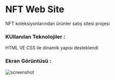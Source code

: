 <h1>NFT Web Site</h1>
NFT koleksiyonlarından ürünler satış sitesi projesi
<h3>KUllanılan Teknolojiler :</h3>
HTML VE CSS ile dinamik yapısı desteklendi 
<h3>Ekran Görüntüsü :</h3>

![screenshot](screenshot.gif)
